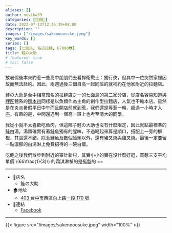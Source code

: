 ```yaml
---
aliases: []
author: nevikw39
categories: [拉麵🍜]
date: 2022-07-13T12:36:39+08:00
description: ""
images: ["/images/sakenooosuke.jpeg"]
key_words: []
series: []
tags: [七面鳥, 名店拉麵, D7000📷]
title: 鮭の大助
# featured: true
# toc: false
---
```


放暑假後本來約惹一些高中朋朋們去看捍衛戰士：獨行俠，但其中一位突然家裡因故而無法赴約。因此，兩週過後三個自高一起同班的就補約在他家附近的拉麵店。

鮭の大助是台中相當知名的拉麵店之一的[七面鳥](/ramen/shichimenchou)的第二家分店，從店名容易知道與[貍匠](/tags/貍匠)體系的[麵本初](/ramen/fishramen)同樣是以魚類作為主角的創作型拉麵店，人氣也不輸本店。雖然是在炎炎暑假平日中午而且開店前就到惹，我們還是等惹一輪、超過一小時才入座。有趣的是，中間還遇到一個高一班上也考至清大的同學。

我從小就不太喜歡吃魚肉，但這陣子鮭の大助也沒有什麼限定，因此就點最標準的鮭白湯。湯頭確實有著鮭魚獨有的腥味，不過喝起來算是順口，搭配上一旁的柳橙，其實還不錯。除惹鮭魚及數個蛤蜊以外，還有豬叉燒與雞叉燒。最後一定要留一點濃郁的白湯淋上免費招待的一碗白飯。

吃飽之後我們散步到附近的審計新村，其實小小的實在沒什麼好逛，買惹三支平均單價 \\(66\frac{1}{3}\\) 的霜淇淋禎的是挺盤的 ==

---
+ 🏬店名
    * 鮭の大助
+ 🏠地址
    * [403 台中市西區向上路一段 170 號](https://goo.gl/maps/iCcVLh1VmfUpV5HX8)
+ 🔗連結
    * [Facebook](https://www.facebook.com/100366258228470)
---

{{< figure src="/images/sakenooosuke.jpeg" width="100%" >}}
